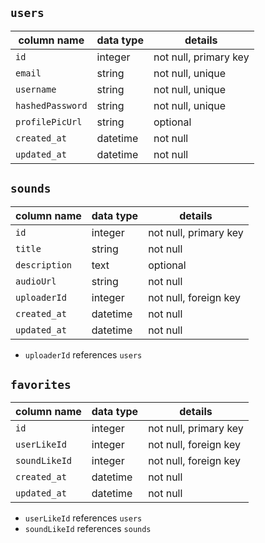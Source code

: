 ## `users`
| column name   | data type     | details               |
| ------------- | ------------- | --------------------  |
| `id` | integer | not null, primary key |
| `email` | string | not null, unique |
| `username ` | string | not null, unique |
| `hashedPassword` | string | not null, unique |
| `profilePicUrl` | string | optional |
| `created_at` | datetime | not null |
| `updated_at` | datetime | not null |


## `sounds`
| column name   | data type     | details               |
| ------------- | ------------- | --------------------  |
| `id` | integer | not null, primary key |
| `title` | string | not null |
| `description` | text | optional |
| `audioUrl` | string | not null
| `uploaderId` | integer | not null, foreign key |
| `created_at` | datetime | not null |
| `updated_at` | datetime | not null |
* `uploaderId` references `users`


## `favorites`
| column name   | data type     | details               |
| ------------- | ------------- | --------------------  |
| `id` | integer | not null, primary key |
| `userLikeId` | integer | not null, foreign key |
| `soundLikeId` | integer | not null, foreign key |
| `created_at` | datetime | not null|
| `updated_at` | datetime | not null |
* `userLikeId` references `users`
* `soundLikeId` references `sounds`
